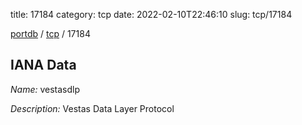 title: 17184
category: tcp
date: 2022-02-10T22:46:10
slug: tcp/17184

[portdb](/) / [tcp](/category/tcp.html) / 17184


## IANA Data

_Name:_ vestasdlp

_Description:_ Vestas Data Layer Protocol

